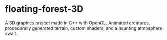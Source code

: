 # floating-forest-3D
A 3D graphics project made in C++ with OpenGL. Animated creatures, procedurally generated terrain, custom shaders, and a haunting atmosphere await.
